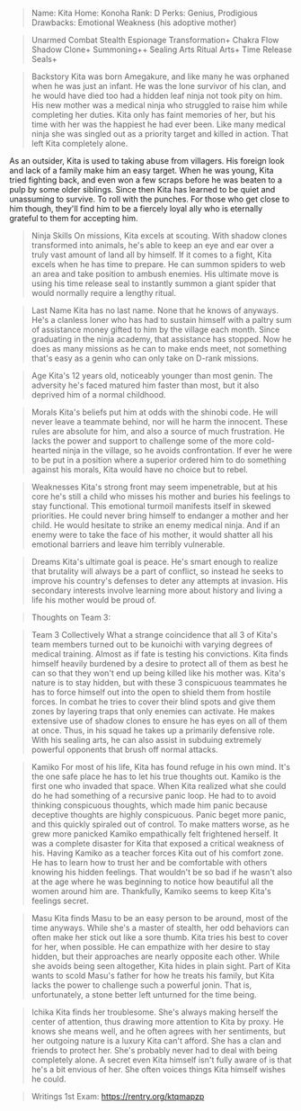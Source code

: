 >Name: Kita
>Home: Konoha
>Rank: D
>Perks: Genius, Prodigious
>Drawbacks: Emotional Weakness (his adoptive mother)

>Unarmed Combat
>Stealth
>Espionage
>Transformation+
>Chakra Flow
>Shadow Clone+
>Summoning++
>Sealing Arts
>Ritual Arts+
>Time Release Seals+

>Backstory
Kita was born Amegakure, and like many he was orphaned when he was just an infant. He was the lone survivor of his clan, and he would have died too had a hidden leaf ninja not took pity on him. His new mother was a medical ninja who struggled to raise him while completing her duties. Kita only has faint memories of her, but his time with her was the happiest he had ever been. Like many medical ninja she was singled out as a priority target and killed in action. That left Kita completely alone.

As an outsider, Kita is used to taking abuse from villagers. His foreign look and lack of a family make him an easy target. When he was young, Kita tried fighting back, and even won a few scraps before he was beaten to a pulp by some older siblings. Since then Kita has learned to be quiet and unassuming to survive. To roll with the punches. For those who get close to him though, they'll find him to be a fiercely loyal ally who is eternally grateful to them for accepting him.

>Ninja Skills
On missions, Kita excels at scouting. With shadow clones transformed into animals, he's able to keep an eye and ear over a truly vast amount of land all by himself. If it comes to a fight, Kita excels when he has time to prepare. He can summon spiders to web an area and take position to ambush enemies.  His ultimate move is using his time release seal to instantly summon a giant spider that would normally require a lengthy ritual.

>Last Name
Kita has no last name. None that he knows of anyways. He's a clanless loner who has had to sustain himself with a paltry sum of assistance money gifted to him by the village each month. Since graduating in the ninja academy, that assistance has stopped. Now he does as many missions as he can to make ends meet, not something that's easy as a genin who can only take on D-rank missions.

>Age
Kita's 12 years old, noticeably younger than most genin. The adversity he's faced matured him faster than most, but it also deprived him of a normal childhood.

>Morals
Kita's beliefs put him at odds with the shinobi code. He will never leave a teammate behind, nor will he harm the innocent. These rules are absolute for him, and also a source of much frustration. He lacks the power and support to challenge some of the more cold-hearted ninja in the village, so he avoids confrontation. If ever he were to be put in a position where a superior ordered him to do something against his morals, Kita would have no choice but to rebel.

>Weaknesses
Kita's strong front may seem impenetrable, but at his core he's still a child who misses his mother and buries his feelings to stay functional. This emotional turmoil manifests itself in skewed priorities. He could never bring himself to endanger a mother and her child. He would hesitate to strike an enemy medical ninja. And if an enemy were to take the face of his mother, it would shatter all his emotional barriers and leave him terribly vulnerable.

>Dreams
Kita's ultimate goal is peace. He's smart enough to realize that brutality will always be a part of conflict, so instead he seeks to improve his country's defenses to deter any attempts at invasion. His secondary interests involve learning more about history and living a life his mother would be proud of.

>Thoughts on Team 3:

>Team 3 Collectively
What a strange coincidence that all 3 of Kita's team members turned out to be kunoichi with varying degrees of medical training. Almost as if fate is testing his convictions. Kita finds himself heavily burdened by a desire to protect all of them as best he can so that they won't end up being killed like his mother was. Kita's nature is to stay hidden, but with these 3 conspicuous teammates he has to force himself out into the open to shield them from hostile forces. In combat he tries to cover their blind spots and give them zones by layering traps that only enemies can activate. He makes extensive use of shadow clones to ensure he has eyes on all of them at once. Thus, in his squad he takes up a primarily defensive role. With his sealing arts, he can also assist in subduing extremely powerful opponents that brush off normal attacks.

>Kamiko
For most of his life, Kita has found refuge in his own mind. It's the one safe place he has to let his true thoughts out. Kamiko is the first one who invaded that space. When Kita realized what she could do he had something of a recursive panic loop. He had to to avoid thinking conspicuous thoughts, which made him panic because deceptive thoughts are highly conspicuous. Panic beget more panic, and this quickly spiraled out of control. To make matters worse, as he grew more panicked Kamiko empathically felt frightened herself. It was a complete disaster for Kita that exposed a critical weakness of his.
Having Kamiko as a teacher forces Kita out of his comfort zone. He has to learn how to trust her and be comfortable with others knowing his hidden feelings. That wouldn't be so bad if he wasn't also at the age where he was beginning to notice how beautiful all the women around him are. Thankfully, Kamiko seems to keep Kita's feelings secret.

>Masu
Kita finds Masu to be an easy person to be around, most of the time anyways. While she's a master of stealth, her odd behaviors can often make her stick out like a sore thumb. Kita tries his best to cover for her, when possible. He can empathize with her desire to stay hidden, but their approaches are nearly opposite each other. While she avoids being seen altogether, Kita hides in plain sight. Part of Kita wants to scold Masu's father for how he treats his family, but Kita lacks the power to challenge such a powerful jonin. That is, unfortunately, a stone better left unturned for the time being.

>Ichika
Kita finds her troublesome. She's always making herself the center of attention, thus drawing more attention to Kita by proxy. He knows she means well, and he often agrees with her sentiments, but her outgoing nature is a luxury Kita can't afford. She has a clan and friends to protect her. She's probably never had to deal with being completely alone. A secret even Kita himself isn't fully aware of is that he's a bit envious of her. She often voices things Kita himself wishes he could.

>Writings
1st Exam: https://rentry.org/ktqmapzp
